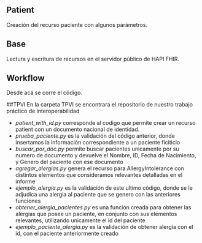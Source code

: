 ## Patient
Creación del recurso paciente con algunos parámetros. 

## Base 
Lectura y escritura de recursos en el servidor público de HAPI FHIR. 

## Workflow
Desde acá se corre el código. 

##TPVI
En la carpeta TPVI se encontrara el repositorio de nuestro trabajo práctico de interoperabilidad
- *patient_with_id.py* corresponde al codigo que permite crear un recurso patient con un documento nacional de identidad.
- *prueba_paciente.py* es la validación del código anterior, donde insertamos la información correspondiente a un paciente ficiticio
- *buscar_por_doc.py* permite buscar pacientes unicamente por su numero de documento y devuelve el Nombre, ID, Fecha de Nacimiento, y Genero del paciente con ese documento
- *agregar_alergias.py* genera el recurso para AllergyIntolerance con distintos elementos que consideramos relevantes detalladas en el informe
- *ejemplo_alergia.py* es la validación de este ultimo código, donde se le adjudica una alergia al paciente que se genero con las anteriores funciones
- *obtener_alergia_pacientes.py* es una función creada para obtener las alergias que posee un paciente, en conjunto con sus elementos relevantes, utilizando unicamente el id del paciente
- *ejemplo_paciente_alergia.py* es la validación de obtener alergia con el id, con el paciente anteriormente creado
